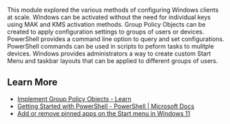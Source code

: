 This module explored the various methods of configuring Windows clients at scale. Windows can be activated without the need for individual keys using MAK and KMS activation methods. Group Policy Objects can be created to apply configuration settings to groups of users or devices. PowerShell provides a command line option to query and set configurations. PowerShell commands can be used in scripts to peform tasks to mulitple devices. Windows provides administrators a way to create custom Start Menu and taskbar layouts that can be applied to different groups of users.

## Learn More

 -  [Implement Group Policy Objects - Learn](/learn/modules/implement-group-policy-objects/)
 -  [Getting Started with PowerShell - PowerShell \| Microsoft Docs](https://docs.microsoft.com/powershell/scripting/learn/ps101/01-getting-started?view=powershell-7.2&amp;preserve-view=true)
 -  [Add or remove pinned apps on the Start menu in Windows 11](/windows/configuration/customize-start-menu-layout-windows-11)
